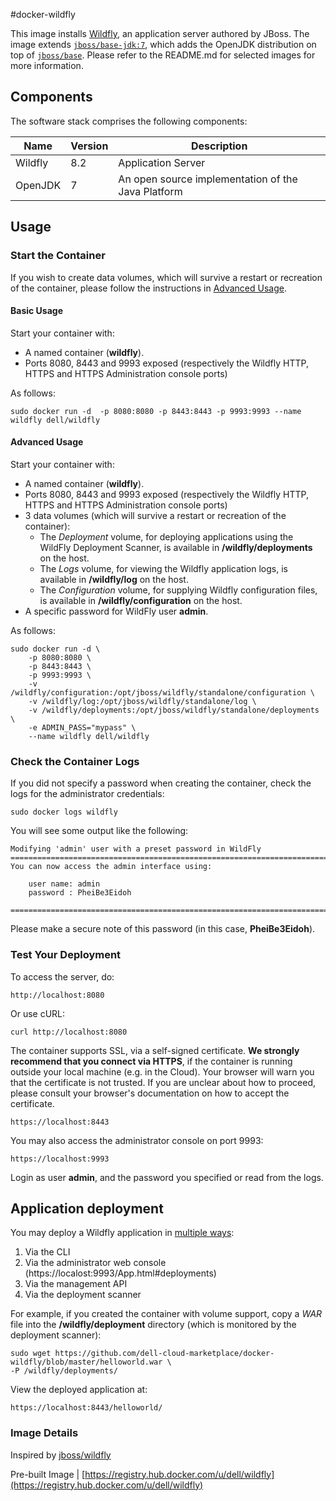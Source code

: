 #docker-wildfly

This image installs [Wildfly](http://wildfly.org/), an application server authored by JBoss. The image extends [`jboss/base-jdk:7`](https://github.com/JBoss-Dockerfiles/base-jdk/tree/jdk7), which adds the OpenJDK distribution on top of [`jboss/base`](https://github.com/JBoss-Dockerfiles/base). Please refer to the README.md for selected images for more information.

## Components
The software stack comprises the following components:

Name       | Version    | Description
-----------|------------|--------------
Wildfly    | 8.2        | Application Server
OpenJDK    | 7          | An open source implementation of the Java Platform

## Usage

### Start the Container
If you wish to create data volumes, which will survive a restart or recreation of the container, please follow the instructions in [Advanced Usage](#advanced-usage).

#### Basic Usage
Start your container with:

- A named container (**wildfly**).
- Ports 8080, 8443 and 9993 exposed (respectively the Wildfly HTTP, HTTPS and HTTPS Administration console ports)

As follows:

```no-highlight
sudo docker run -d  -p 8080:8080 -p 8443:8443 -p 9993:9993 --name wildfly dell/wildfly
```

<a name="advanced-usage"></a>
#### Advanced Usage
Start your container with:

- A named container (**wildfly**).
- Ports 8080, 8443 and 9993 exposed (respectively the Wildfly HTTP, HTTPS and HTTPS Administration console ports)
- 3 data volumes (which will survive a restart or recreation of the container):
    - The *Deployment* volume, for deploying applications using the WildFly Deployment Scanner, is available in **/wildfly/deployments** on the host.
    - The *Logs* volume, for viewing the Wildfly application logs, is available in **/wildfly/log** on the host.
    - The *Configuration* volume, for supplying Wildfly configuration files, is available in **/wildfly/configuration** on the host.
- A specific password for WildFly user **admin**.

As follows:

```no-highlight
sudo docker run -d \
    -p 8080:8080 \
    -p 8443:8443 \
    -p 9993:9993 \
    -v /wildfly/configuration:/opt/jboss/wildfly/standalone/configuration \
    -v /wildfly/log:/opt/jboss/wildfly/standalone/log \
    -v /wildfly/deployments:/opt/jboss/wildfly/standalone/deployments \
    -e ADMIN_PASS="mypass" \
    --name wildfly dell/wildfly
```

### Check the Container Logs
If you did not specify a password when creating the container, check the logs for the administrator credentials:

```no-highlight
sudo docker logs wildfly
```

You will see some output like the following:

```no-highlight
Modifying 'admin' user with a preset password in WildFly
=========================================================================
You can now access the admin interface using:

    user name: admin
    password : PheiBe3Eidoh

=========================================================================
```
Please make a secure note of this password (in this case, **PheiBe3Eidoh**).

### Test Your Deployment
To access the server, do:
```no-highlight
http://localhost:8080
```

Or use cURL:
```no-highlight
curl http://localhost:8080
```

The container supports SSL, via a self-signed certificate. **We strongly recommend that you connect via HTTPS**, if the container is running outside your local machine (e.g. in the Cloud). Your browser will warn you that the certificate is not trusted. If you are unclear about how to proceed, please consult your browser's documentation on how to accept the certificate.

```no-highlight
https://localhost:8443
```

You may also access the administrator console on port 9993:

```no-highlight
https://localhost:9993
```

Login as user **admin**, and the password you specified or read from the logs.

## Application deployment
You may deploy a Wildfly application in [multiple ways](https://docs.jboss.org/author/display/WFLY8/Application+deployment):

1. Via the CLI
2. Via the administrator web console (https://localost:9993/App.html#deployments)
3. Via the management API
4. Via the deployment scanner

For example, if you created the container with volume support, copy a *WAR* file into the **/wildfly/deployment** directory (which is monitored by the deployment scanner):

```no-highlight
sudo wget https://github.com/dell-cloud-marketplace/docker-wildfly/blob/master/helloworld.war \
-P /wildfly/deployments/
```

View the deployed application at:

```no-highlight
https://localhost:8443/helloworld/
```

### Image Details

Inspired by [jboss/wildfly](https://github.com/JBoss-Dockerfiles/wildfly)

Pre-built Image   | [https://registry.hub.docker.com/u/dell/wildfly](https://registry.hub.docker.com/u/dell/wildfly)
